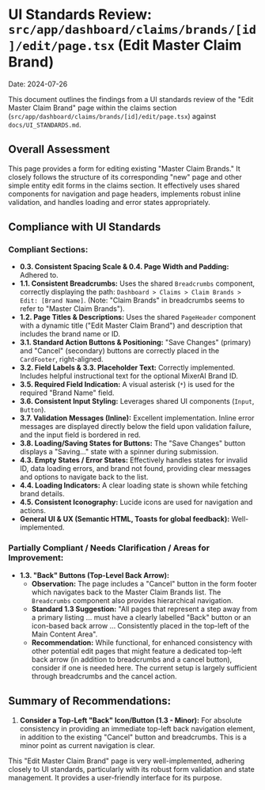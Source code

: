 # UI Standards Review: `src/app/dashboard/claims/brands/[id]/edit/page.tsx` (Edit Master Claim Brand)

Date: 2024-07-26

This document outlines the findings from a UI standards review of the "Edit Master Claim Brand" page within the claims section (`src/app/dashboard/claims/brands/[id]/edit/page.tsx`) against `docs/UI_STANDARDS.md`.

## Overall Assessment

This page provides a form for editing existing "Master Claim Brands." It closely follows the structure of its corresponding "new" page and other simple entity edit forms in the claims section. It effectively uses shared components for navigation and page headers, implements robust inline validation, and handles loading and error states appropriately.

## Compliance with UI Standards

### Compliant Sections:

*   **0.3. Consistent Spacing Scale & 0.4. Page Width and Padding:** Adhered to.
*   **1.1. Consistent Breadcrumbs:** Uses the shared `Breadcrumbs` component, correctly displaying the path: `Dashboard > Claims > Claim Brands > Edit: [Brand Name]`. (Note: "Claim Brands" in breadcrumbs seems to refer to "Master Claim Brands").
*   **1.2. Page Titles & Descriptions:** Uses the shared `PageHeader` component with a dynamic title ("Edit Master Claim Brand") and description that includes the brand name or ID.
*   **3.1. Standard Action Buttons & Positioning:** "Save Changes" (primary) and "Cancel" (secondary) buttons are correctly placed in the `CardFooter`, right-aligned.
*   **3.2. Field Labels & 3.3. Placeholder Text:** Correctly implemented. Includes helpful instructional text for the optional MixerAI Brand ID.
*   **3.5. Required Field Indication:** A visual asterisk (`*`) is used for the required "Brand Name" field.
*   **3.6. Consistent Input Styling:** Leverages shared UI components (`Input`, `Button`).
*   **3.7. Validation Messages (Inline):** Excellent implementation. Inline error messages are displayed directly below the field upon validation failure, and the input field is bordered in red.
*   **3.8. Loading/Saving States for Buttons:** The "Save Changes" button displays a "Saving..." state with a spinner during submission.
*   **4.3. Empty States / Error States:** Effectively handles states for invalid ID, data loading errors, and brand not found, providing clear messages and options to navigate back to the list.
*   **4.4. Loading Indicators:** A clear loading state is shown while fetching brand details.
*   **4.5. Consistent Iconography:** Lucide icons are used for navigation and actions.
*   **General UI & UX (Semantic HTML, Toasts for global feedback):** Well-implemented.

### Partially Compliant / Needs Clarification / Areas for Improvement:

*   **1.3. "Back" Buttons (Top-Level Back Arrow):**
    *   **Observation:** The page includes a "Cancel" button in the form footer which navigates back to the Master Claim Brands list. The `Breadcrumbs` component also provides hierarchical navigation.
    *   **Standard 1.3 Suggestion:** "All pages that represent a step away from a primary listing ... must have a clearly labelled "Back" button or an icon-based back arrow ... Consistently placed in the top-left of the Main Content Area".
    *   **Recommendation:** While functional, for enhanced consistency with other potential edit pages that might feature a dedicated top-left back arrow (in addition to breadcrumbs and a cancel button), consider if one is needed here. The current setup is largely sufficient through breadcrumbs and the cancel action.

## Summary of Recommendations:

1.  **Consider a Top-Left "Back" Icon/Button (1.3 - Minor):** For absolute consistency in providing an immediate top-left back navigation element, in addition to the existing "Cancel" button and breadcrumbs. This is a minor point as current navigation is clear.

This "Edit Master Claim Brand" page is very well-implemented, adhering closely to UI standards, particularly with its robust form validation and state management. It provides a user-friendly interface for its purpose. 